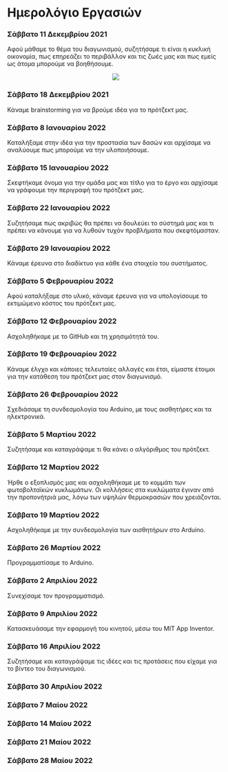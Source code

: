 # Ημερολόγιο Εργασιών

### Σάββατο 11 Δεκεμβρίου 2021
Αφού μάθαμε το θέμα του διαγωνισμού, συζητήσαμε τι είναι η κυκλική οικονομία, πως επηρεάζει το περιβάλλον και τις ζωές μας και πως εμείς ως άτομα μπορούμε να βοηθήσουμε.

<p align="center">
<img src="https://user-images.githubusercontent.com/28193137/164412650-3b6c9987-1af6-4497-86dd-0a74354ed076.jpg" />
</p>

### Σάββατο 18 Δεκεμβρίου 2021
Κάναμε brainstorming για να βρούμε ιδέα για το πρότζεκτ μας.

### Σάββατο 8 Ιανουαρίου 2022
Καταλήξαμε στην ιδέα για την προστασία των δασών και αρχίσαμε να αναλύουμε πως μπορούμε να την υλοποιήσουμε.

### Σάββατο 15 Ιανουαρίου 2022
Σκεφτήκαμε όνομα για την ομάδα μας και τίτλο για το έργο και αρχίσαμε να γράφουμε την περιγραφή του πρότζεκτ μας.

### Σάββατο 22 Ιανουαρίου 2022
Συζητήσαμε πως ακριβώς θα πρέπει να δουλεύει το σύστημά μας και τι πρέπει να κάνουμε για να λυθούν τυχόν προβλήματα που σκεφτόμασταν.

### Σάββατο 29 Ιανουαρίου 2022
Κάναμε έρευνα στο διαδίκτυο για κάθε ένα στοιχείο του συστήματος.

### Σάββατο 5 Φεβρουαρίου 2022
Αφού καταλήξαμε στο υλικό, κάναμε έρευνα για να υπολογίσουμε το εκτιμώμενο κόστος του πρότζεκτ μας.

### Σάββατο 12 Φεβρουαρίου 2022
Ασχοληθήκαμε με το GitHub και τη χρησιμότητά του.

### Σάββατο 19 Φεβρουαρίου 2022
Κάναμε έλγχο και κάποιες τελευταίες αλλαγές και έτσι, είμαστε έτοιμοι για την κατάθεση του πρότζεκτ μας στον διαγωνισμό.

### Σάββατο 26 Φεβρουαρίου 2022
Σχεδιάσαμε τη συνδεσμολογία του Arduino, με τους αισθητήρες και τα ηλεκτρονικά.

### Σάββατο 5 Μαρτίου 2022
Συζητήσαμε και καταγράψαμε τι θα κάνει ο αλγόριθμος του πρότζεκτ.

### Σάββατο 12 Μαρτίου 2022
Ήρθε ο εξοπλισμός μας και ασχοληθήκαμε με το κομμάτι των φωτοβολταϊκών κυκλωμάτων.
Οι κολλήσεις στα κυκλώματα έγιναν από την προπονήτριά μας, λόγω των υψηλών θερμοκρασιών που χρειάζονται.

### Σάββατο 19 Μαρτίου 2022
Ασχοληθήκαμε με την συνδεσμολογία των αισθητήρων στο Arduino.

### Σάββατο 26 Μαρτίου 2022
Προγραμματίσαμε το Arduino.

### Σάββατο 2 Απριλίου 2022
Συνεχίσαμε τον προγραμματισμό.

### Σάββατο 9 Απριλίου 2022
Κατασκευάσαμε την εφαρμογή του κινητού, μέσω του MIT App Inventor.

### Σάββατο 16 Απριλίου 2022
Συζητήσαμε και καταγράψαμε τις ιδέες και τις προτάσεις που είχαμε για το βίντεο του διαγωνισμού.

### Σάββατο 30 Απριλίου 2022

### Σάββατο 7 Μαίου 2022

### Σάββατο 14 Μαίου 2022

### Σάββατο 21 Μαίου 2022

### Σάββατο 28 Μαίου 2022
